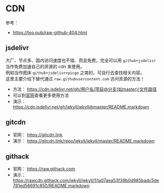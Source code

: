 # CDN
参考：  
- https://too.pub/raw-github-404.html  

## jsdelivr

大厂、节点多、国内访问速度也不错、而且免费。完全可以用 `github+jsdelivr` 当作免费加速自己的资源的 cdn 来使用。  
例如当作图床 `github+jsdelivr+picgo` 之类的，可自行去查找相关内容。  
这里主要介绍下替代通过 `raw.githubusercontent.com` 访问资源的方法！  

- 方法： https://cdn.jsdelivr.net/gh/用户名/项目@分支(如master)/文件路径  
- 可以到[官网](https://www.jsdelivr.com/?docs=gh)查看更多使用方法  
- 演示： https://cdn.jsdelivr.net/gh/jekyll/jekyll@master/README.markdown  

## gitcdn

- 官网： https://gitcdn.link  
- 演示： https://gitcdn.link/repo/jekyll/jekyll/master/README.markdown  

## githack

- 官网： https://raw.githack.com  
- 演示： https://rawcdn.githack.com/jekyll/jekyll/51a07aea53f39b0d985badc5de781ed56691c850/README.markdown  

